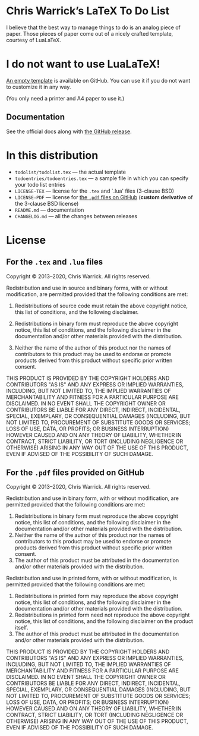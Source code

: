 Chris Warrick’s LaTeX To Do List
================================

I believe that the best way to manage things to do is an analog piece of
paper.  Those pieces of paper come out of a nicely crafted template,
courtesy of LuaLaTeX.

I do not want to use LuaLaTeX!
==============================

[An empty template][ghrel] is available on GitHub.  You can use it if
you do not want to customize it in any way.

(You only need a printer and A4 paper to use it.)

Documentation
-------------

See the official docs along with [the GitHub release][ghrel].

In this distribution
====================

* `todolist/todolist.tex` — the actual template
* `todoentries/todoentries.tex` — a sample file in which you can specify
  your todo list entries
* `LICENSE-TEX` — license for the `.tex` and `.lua' files (3-clause BSD)
* `LICENSE-PDF` — license for [the `.pdf` files on GitHub][ghrel]
  (**custom derivative** of the 3-clause BSD license)
* `README.md` — documentation
* `CHANGELOG.md` — all the changes between releases

[ghrel]: https://github.com/Kwpolska/todolist/releases

License
=======

For the `.tex` and `.lua` files
-------------------------------

Copyright © 2013–2020, Chris Warrick.
All rights reserved.

Redistribution and use in source and binary forms, with or without
modification, are permitted provided that the following conditions are
met:

1. Redistributions of source code must retain the above copyright
   notice, this list of conditions, and the following disclaimer.

2. Redistributions in binary form must reproduce the above copyright
   notice, this list of conditions, and the following disclaimer in the
   documentation and/or other materials provided with the distribution.

3. Neither the name of the author of this product nor the names of
   contributors to this product may be used to endorse or promote
   products derived from this product without specific prior written
   consent.

THIS PRODUCT IS PROVIDED BY THE COPYRIGHT HOLDERS AND CONTRIBUTORS
"AS IS" AND ANY EXPRESS OR IMPLIED WARRANTIES, INCLUDING, BUT NOT
LIMITED TO, THE IMPLIED WARRANTIES OF MERCHANTABILITY AND FITNESS FOR
A PARTICULAR PURPOSE ARE DISCLAIMED.  IN NO EVENT SHALL THE COPYRIGHT
OWNER OR CONTRIBUTORS BE LIABLE FOR ANY DIRECT, INDIRECT, INCIDENTAL,
SPECIAL, EXEMPLARY, OR CONSEQUENTIAL DAMAGES (INCLUDING, BUT NOT
LIMITED TO, PROCUREMENT OF SUBSTITUTE GOODS OR SERVICES; LOSS OF USE,
DATA, OR PROFITS; OR BUSINESS INTERRUPTION) HOWEVER CAUSED AND ON ANY
THEORY OF LIABILITY, WHETHER IN CONTRACT, STRICT LIABILITY, OR TORT
(INCLUDING NEGLIGENCE OR OTHERWISE) ARISING IN ANY WAY OUT OF THE USE
OF THIS PRODUCT, EVEN IF ADVISED OF THE POSSIBILITY OF SUCH DAMAGE.

For the `.pdf` files provided on GitHub
---------------------------------------

Copyright © 2013–2020, Chris Warrick.
All rights reserved.

Redistribution and use in binary form, with or without modification,
are permitted provided that the following conditions are met:

1. Redistributions in binary form must reproduce the above copyright
   notice, this list of conditions, and the following disclaimer in the
   documentation and/or other materials provided with the distribution.
2. Neither the name of the author of this product nor the names of
   contributors to this product may be used to endorse or promote
   products derived from this product without specific prior written
   consent.
3. The author of this product must be attributed in the documentation
   and/or other materials provided with the distribution.

Redistribution and use in printed form, with or without modification,
is permitted provided that the following conditions are met:

1. Redistributions in printed form may reproduce the above copyright
   notice, this list of conditions, and the following disclaimer in the
   documentation and/or other materials provided with the distribution.
2. Redistributions in printed form need not reproduce the above
   copyright notice, this list of conditions, and the following
   disclaimer on the product itself.
3. The author of this product must be attributed in the documentation
   and/or other materials provided with the distribution.

THIS PRODUCT IS PROVIDED BY THE COPYRIGHT HOLDERS AND CONTRIBUTORS
"AS IS" AND ANY EXPRESS OR IMPLIED WARRANTIES, INCLUDING, BUT NOT
LIMITED TO, THE IMPLIED WARRANTIES OF MERCHANTABILITY AND FITNESS FOR
A PARTICULAR PURPOSE ARE DISCLAIMED.  IN NO EVENT SHALL THE COPYRIGHT
OWNER OR CONTRIBUTORS BE LIABLE FOR ANY DIRECT, INDIRECT, INCIDENTAL,
SPECIAL, EXEMPLARY, OR CONSEQUENTIAL DAMAGES (INCLUDING, BUT NOT
LIMITED TO, PROCUREMENT OF SUBSTITUTE GOODS OR SERVICES; LOSS OF USE,
DATA, OR PROFITS; OR BUSINESS INTERRUPTION) HOWEVER CAUSED AND ON ANY
THEORY OF LIABILITY, WHETHER IN CONTRACT, STRICT LIABILITY, OR TORT
(INCLUDING NEGLIGENCE OR OTHERWISE) ARISING IN ANY WAY OUT OF THE USE
OF THIS PRODUCT, EVEN IF ADVISED OF THE POSSIBILITY OF SUCH DAMAGE.
